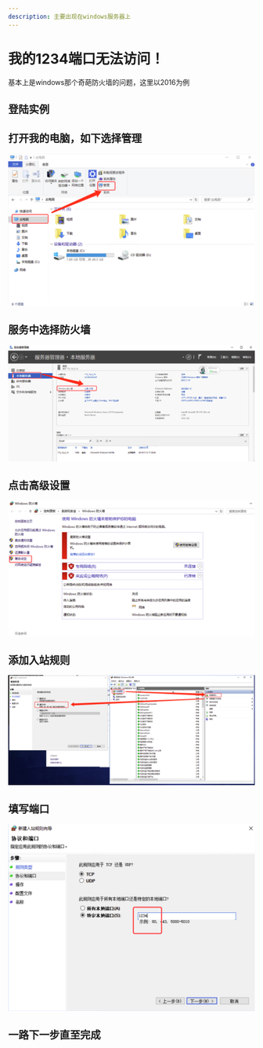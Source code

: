 ```yaml
---
description: 主要出现在windows服务器上
---
```


# 我的1234端口无法访问！

基本上是windows那个奇葩防火墙的问题，这里以2016为例

## 登陆实例

## 打开我的电脑，如下选择管理

![](../../.gitbook/assets/0dfaf637-7c85-490b-99a8-6bdc2849b074.png)

## 服务中选择防火墙

![](../../.gitbook/assets/b78d5c59-26cd-4c3b-83be-defa42345819.png)

## 点击高级设置

![](../../.gitbook/assets/67134ca1-7528-4bb6-b6da-fbde264b4a56%20%281%29.png)

## 添加入站规则

![](../../.gitbook/assets/e825e87f-ae08-43f3-a2fb-fdd2d3c63acb.png)

## 填写端口

![](../../.gitbook/assets/336ceefc-1c61-4a6a-8cc8-9bb7ddfa59ff.png)

## 一路下一步直至完成

